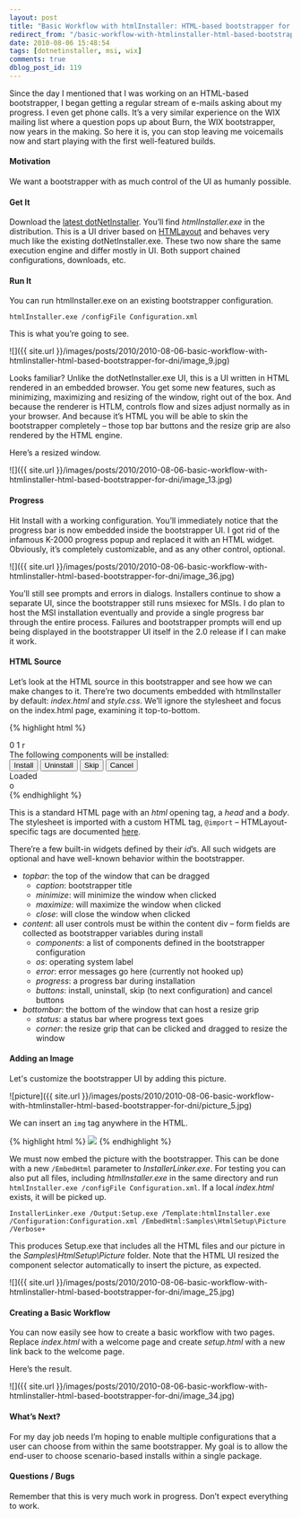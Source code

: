 ```yaml
---
layout: post
title: "Basic Workflow with htmlInstaller: HTML-based bootstrapper for DNI"
redirect_from: "/basic-workflow-with-htmlinstaller-html-based-bootstrapper-for-dni/"
date: 2010-08-06 15:48:54
tags: [dotnetinstaller, msi, wix]
comments: true
dblog_post_id: 119
---
```


Since the day I mentioned that I was working on an HTML-based bootstrapper, I began getting a regular stream of e-mails asking about my progress. I even get phone calls. It’s a very similar experience on the WIX mailing list where a question pops up about Burn, the WIX bootstrapper, now years in the making. So here it is, you can stop leaving me voicemails now and start playing with the first well-featured builds.

#### Motivation

We want a bootstrapper with as much control of the UI as humanly possible.

#### Get It

Download the [latest dotNetInstaller](https://github.com/dblock/dotnetinstaller). You’ll find _htmlInstaller.exe_ in the distribution. This is a UI driver based on [HTMLayout](https://www.terrainformatica.com/) and behaves very much like the existing dotNetInstaller.exe. These two now share the same execution engine and differ mostly in UI. Both support chained configurations, downloads, etc.

#### Run It

You can run htmlInstaller.exe on an existing bootstrapper configuration.

```
htmlInstaller.exe /configFile Configuration.xml
```

This is what you’re going to see.

![]({{ site.url }}/images/posts/2010/2010-08-06-basic-workflow-with-htmlinstaller-html-based-bootstrapper-for-dni/image_9.jpg)

Looks familiar? Unlike the dotNetInstaller.exe UI, this is a UI written in HTML rendered in an embedded browser. You get some new features, such as minimizing, maximizing and resizing of the window, right out of the box. And because the renderer is HTLM, controls flow and sizes adjust normally as in your browser. And because it’s HTML you will be able to skin the bootstrapper completely – those top bar buttons and the resize grip are also rendered by the HTML engine.

Here’s a resized window.

![]({{ site.url }}/images/posts/2010/2010-08-06-basic-workflow-with-htmlinstaller-html-based-bootstrapper-for-dni/image_13.jpg)

#### Progress

Hit Install with a working configuration. You’ll immediately notice that the progress bar is now embedded inside the bootstrapper UI. I got rid of the infamous K-2000 progress popup and replaced it with an HTML widget. Obviously, it’s completely customizable, and as any other control, optional.

![]({{ site.url }}/images/posts/2010/2010-08-06-basic-workflow-with-htmlinstaller-html-based-bootstrapper-for-dni/image_36.jpg)

You’ll still see prompts and errors in dialogs. Installers continue to show a separate UI, since the bootstrapper still runs msiexec for MSIs. I do plan to host the MSI installation eventually and provide a single progress bar through the entire process. Failures and bootstrapper prompts will end up being displayed in the bootstrapper UI itself in the 2.0 release if I can make it work.

#### HTML Source

Let’s look at the HTML source in this bootstrapper and see how we can make changes to it. There’re two documents embedded with htmlInstaller by default: _index.html_ and _style.css_. We’ll ignore the stylesheet and focus on the index.html page, examining it top-to-bottom.

{% highlight html %}
<html>
<head>
  <style type="text/css">
   @import url(style.css) screen;
  </style>
</head>
<body>
  <div id="topbar">
   <div id="caption"></div>
   <widget id="minimize" type="button">0</widget>
   <widget id="maximize" type="button">1</widget>
   <widget id="close" type="button">r</widget>
  </div>
  <div id="content">
   <div id="dialog_message">
    The following components will be installed:
   </div>
   <div id="components" />
   <div id="os" />
   <div id="error" />
   <widget type="progress" id="progress" />
   <div id="buttons">
    <input id="button_install" type="button" value="Install" />
    <input id="button_uninstall" type="button" value="Uninstall" />
    <input id="button_skip" type="button" value="Skip" />
    <input id="button_cancel" type="button" value="Cancel" />
   </div>
  </div>
  <div id="bottombar">
   <div id="status">Loaded</div>
   <div id="corner">o</div>
  </div>
</body>
</html>
{% endhighlight %}

This is a standard HTML page with an _html_ opening tag, a _head_ and a _body_. The stylesheet is imported with a custom HTML tag, `@import` – HTMLayout-specific tags are documented [here](https://web.archive.org/web/20120802053514/https://www.terrainformatica.com/htmlayout/tags.whtm).

There’re a few built-in widgets defined by their _id_’s. All such widgets are optional and have well-known behavior within the bootstrapper.

- _topbar_: the top of the window that can be dragged
  - _caption_: bootstrapper title
  - _minimize_: will minimize the window when clicked
  - _maximize_: will maximize the window when clicked
  - _close_: will close the window when clicked
- _content_: all user controls must be within the content div – form fields are collected as bootstrapper variables during install
  - _components_: a list of components defined in the bootstrapper configuration
  - _os_: operating system label
  - _error_: error messages go here (currently not hooked up)
  - _progress_: a progress bar during installation
  - _buttons_: install, uninstall, skip (to next configuration) and cancel buttons
- _bottombar_: the bottom of the window that can host a resize grip
  - _status_: a status bar where progress text goes
  - _corner_: the resize grip that can be clicked and dragged to resize the window

#### Adding an Image

Let's customize the bootstrapper UI by adding this picture.

![picture]({{ site.url }}/images/posts/2010/2010-08-06-basic-workflow-with-htmlinstaller-html-based-bootstrapper-for-dni/picture_5.jpg)

We can insert an `img` tag anywhere in the HTML.

{% highlight html %}
<img src="picture.jpg" />
{% endhighlight %}

We must now embed the picture with the bootstrapper. This can be done with a new `/EmbedHtml` parameter to _InstallerLinker.exe_. For testing you can also put all files, including _htmlInstaller.exe_ in the same directory and run `htmlInstaller.exe /configFile Configuration.xml`. If a local _index.html_ exists, it will be picked up.

```
InstallerLinker.exe /Output:Setup.exe /Template:htmlInstaller.exe /Configuration:Configuration.xml /EmbedHtml:Samples\HtmlSetup\Picture /Verbose+
```

This produces Setup.exe that includes all the HTML files and our picture in the _Samples\HtmlSetup\Picture_ folder. Note that the HTML UI resized the component selector automatically to insert the picture, as expected.

![]({{ site.url }}/images/posts/2010/2010-08-06-basic-workflow-with-htmlinstaller-html-based-bootstrapper-for-dni/image_25.jpg)

#### Creating a Basic Workflow

You can now easily see how to create a basic workflow with two pages. Replace _index.html_ with a welcome page and create _setup.html_ with a new link back to the welcome page.

Here’s the result.

![]({{ site.url }}/images/posts/2010/2010-08-06-basic-workflow-with-htmlinstaller-html-based-bootstrapper-for-dni/image_34.jpg)

#### What’s Next?

For my day job needs I’m hoping to enable multiple configurations that a user can choose from within the same bootstrapper. My goal is to allow the end-user to choose scenario-based installs within a single package.

#### Questions / Bugs

Remember that this is very much work in progress. Don’t expect everything to work.

